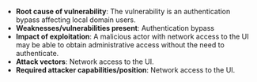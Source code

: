 - **Root cause of vulnerability**: The vulnerability is an authentication bypass affecting local domain users.
- **Weaknesses/vulnerabilities present**: Authentication bypass
- **Impact of exploitation**: A malicious actor with network access to the UI may be able to obtain administrative access without the need to authenticate.
- **Attack vectors**: Network access to the UI.
- **Required attacker capabilities/position**: Network access to the UI.